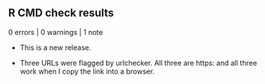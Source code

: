 ## R CMD check results

0 errors | 0 warnings | 1 note

* This is a new release.

* Three URLs were flagged by urlchecker. All three are https: and all three work when I copy the link into a browser.
